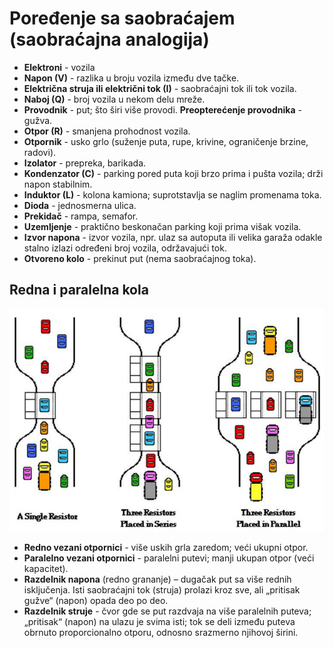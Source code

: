 # Poređenje sa saobraćajem (saobraćajna analogija)

- **Elektroni** - vozila
- **Napon (V)** - razlika u broju vozila između dve tačke.
- **Električna struja ili električni tok (I)** - saobraćajni tok ili tok vozila.
- **Naboj (Q)** - broj vozila u nekom delu mreže.
- **Provodnik** - put; što širi više provodi. **Preopterećenje provodnika** - gužva. 
- **Otpor (R)** - smanjena prohodnost vozila.
- **Otpornik** - usko grlo (suženje puta, rupe, krivine, ograničenje brzine, radovi).
- **Izolator** - prepreka, barikada.
- **Kondenzator (C)** - parking pored puta koji brzo prima i pušta vozila; drži napon stabilnim.
- **Induktor (L)** - kolona kamiona; suprotstavlja se naglim promenama toka.
- **Dioda** - jednosmerna ulica.
- **Prekidač** - rampa, semafor.
- **Uzemljenje** - praktično beskonačan parking koji prima višak vozila.
- **Izvor napona** - izvor vozila, npr. ulaz sa autoputa ili velika garaža odakle stalno izlazi određeni broj vozila, održavajući tok.
- **Otvoreno kolo** - prekinut put (nema saobraćajnog toka).

## Redna i paralelna kola

![](slike/saobracajna-analogija.jpg)

- **Redno vezani otpornici** - više uskih grla zaredom; veći ukupni otpor.
- **Paralelno vezani otpornici** - paralelni putevi; manji ukupan otpor (veći kapacitet).
- **Razdelnik napona** (redno grananje) – dugačak put sa više rednih isključenja. Isti saobraćajni tok (struja) prolazi kroz sve, ali „pritisak gužve“ (napon) opada deo po deo.
- **Razdelnik struje** - čvor gde se put razdvaja na više paralelnih puteva; „pritisak“ (napon) na ulazu je svima isti; tok se deli između puteva obrnuto proporcionalno otporu, odnosno srazmerno njihovoj širini.
